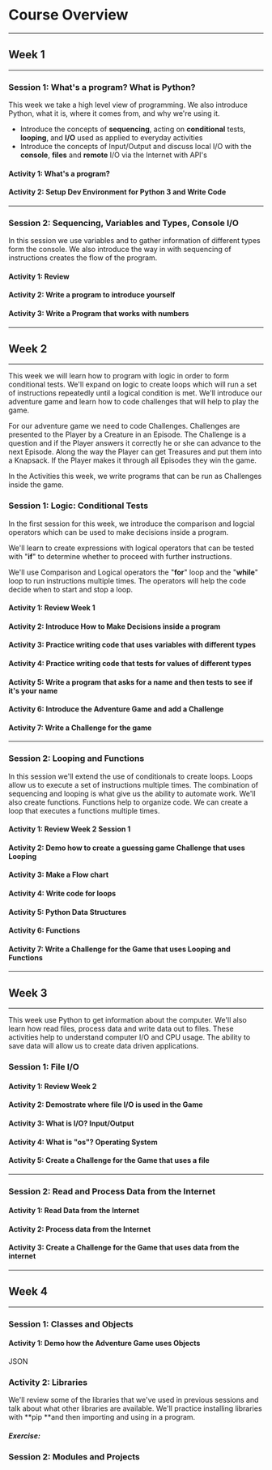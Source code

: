 # Course Overview

---

## Week 1

---

### Session 1: What's a program? What is Python?

This week we take a high level view of programming. We also introduce Python, what it is, where it comes from, and why we're using it.

* Introduce the concepts of **sequencing**, acting on **conditional** tests, **looping**, and **I/O** used as applied to everyday activities
* Introduce the concepts of Input/Output and discuss local I/O with the **console**,  **files** and **remote** I/O via the Internet with API's

#### Activity 1: What's a program?

#### Activity 2: Setup Dev Environment for Python 3 and Write Code

---

### Session 2: Sequencing, Variables and Types, Console I/O

In this session we use variables and to gather information of different types form the console.  We also introduce the way in with sequencing of instructions creates the flow of the program.

#### Activity 1: Review

#### Activity 2: Write a program to introduce yourself

#### Activity 3: Write a Program that works with numbers

---

## Week 2

---

This week we will learn how to program with logic in order to form conditional tests. We'll expand on logic to create loops which will run a set of instructions repeatedly until a logical condition is met. We'll introduce our adventure game and learn how to code challenges that will help to play the game.

For our adventure game we need to code Challenges. Challenges are presented to the Player by a Creature in an Episode. The Challenge is a question and if the Player answers it correctly he or she can advance to the next Episode. Along the way the Player can get Treasures and put them into a Knapsack. If the Player makes it through all Episodes they win the game.

In the Activities this week, we write programs that can be run as Challenges inside the game.

### Session 1: Logic: Conditional Tests

In the first session for this week, we introduce the comparison and logcial operators which can be used to make decisions inside a program.

We'll learn to create expressions with logical operators that can be tested with "**if**" to determine whether to proceed with further instructions.

We'll use Comparison and Logical operators  the  "**for**" loop and the "**while**" loop to run instructions multiple times. The operators will help the code decide when to start and stop a loop.

#### Activity 1: Review Week 1

#### Activity 2: Introduce How to Make Decisions inside a program

#### Activity 3: Practice writing code that uses variables with different types

#### Activity 4: Practice writing code that tests for values of different types

#### Activity 5: Write a program that asks for a name and then tests to see if it's your name

#### Activity 6: Introduce the Adventure Game and add a Challenge

#### Activity 7: Write a Challenge for the game

---

### Session 2: Looping and Functions

In this session we'll extend the use of conditionals to create loops.  Loops allow us to execute a set of instructions multiple times.  The combination of sequencing and looping is what give us the ability to automate work.  We'll also create functions.  Functions help to organize code.  We can create a loop that executes a functions multiple times.

#### Activity 1: Review Week 2 Session 1

#### **Activity 2: Demo how to create a guessing game Challenge that uses Looping**

#### **Activity 3: Make a Flow chart**

#### **Activity 4: Write code for loops**

#### Activity 5: Python Data Structures

#### **Activity 6: Functions**

#### **Activity 7: Write a Challenge for the Game that uses Looping and Functions**

---

## Week 3

---

This week use Python to get information about the computer. We'll also learn how read files, process data and write data out to files. These activities help to understand computer I/O and CPU usage. The ability to save data will allow us to create data driven applications.

### Session 1: File I/O

#### Activity 1: Review Week 2

#### Activity 2: Demostrate where file I/O is used in the Game

#### **Activity 3: What is I/O?  Input/Output**

#### Activity 4: What is "os"? Operating System

#### Activity 5: Create a Challenge for the Game that uses a file

---

### Session 2: Read and Process Data from the Internet

#### Activity 1: Read Data from the Internet

#### Activity 2: Process data from the Internet

#### Activity 3: Create a Challenge for the Game that uses data from the internet

---

## Week 4

---

### Session 1: Classes and Objects

#### Activity 1: Demo how the Adventure Game uses Objects

JSON

### Activity 2: Libraries

We'll review some of the libraries that we've used in previous sessions and talk about what other libraries are available. We'll practice installing libraries with **pip **and then importing and using in a program.

##### Exercise:

### Session 2: Modules and Projects

#### 



